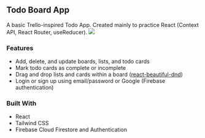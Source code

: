 ## Todo Board App

A basic Trello-inspired Todo App. Created mainly to practice React (Context API, React Router, useReducer).
![]([screenshot.png](https://github.com/sarah157/todo-board-app/blob/main/screenshot.png))

### Features
- Add, delete, and update boards, lists, and todo cards
- Mark todo cards as complete or incomplete
- Drag and drop lists and cards within a board ([react-beautiful-dnd](https://github.com/atlassian/react-beautiful-dnd))
- Login or sign up using email/password or Google (Firebase authentication)

### Built With
- React
- Tailwind CSS
- Firebase Cloud Firestore and Authentication

